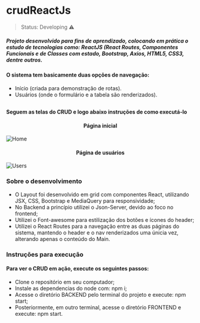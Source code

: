 <h1>crudReactJs</h1>

> Status: Developing ⚠️

##### Projeto desenvolvido para fins de aprendizado, colocando em prática o estudo de tecnologias como: <strong>ReactJS (React Routes, Componentes Funcionais e de Classes com estado, Bootstrap, Axios, HTML5, CSS3, dentre outros.</strong>

#### O sistema tem basicamente duas opções de navegação:

+ Início (criada para demonstração de rotas).
+ Usuários (onde o formulário e a tabela são renderizados).

##

#### Seguem as telas do CRUD e logo abaixo instruções de como executá-lo

<h4 align="center">Página inicial</h4>

![Home](https://user-images.githubusercontent.com/46534422/176488979-cfac7857-8a27-4bb3-91f8-dcc48c72e4bc.png)

<h4 align="center">Página de usuários</h4>

![Users](https://user-images.githubusercontent.com/46534422/176489557-5ce6332b-7fae-4597-aff5-6f9fa3bf0ef2.png)

### Sobre o desenvolvimento

+ O Layout foi desenvolvido em grid com componentes React, utilizando JSX, CSS, Bootstrap e MediaQuery para responsividade;
+ No Backend a princípio utilizei o Json-Server, devido ao foco no frontend;
+ Utilizei o Font-awesome para estilização dos botões e ícones do header;
+ Utilizei o React Routes para a navegação entre as duas páginas do sistema, mantendo o header e o nav renderizados uma únicia vez, alterando apenas o conteúdo do Main.

### Instruções para execução

#### Para ver o CRUD em ação, execute os seguintes passos:

+ Clone o repositório em seu computador;
+ Instale as dependencias do node com: npm i;
+ Acesse o diretório BACKEND pelo terminal do projeto e execute: npm start;
+ Posteriormente, em outro terminal, acesse o diretório FRONTEND e execute: npm start.

##
